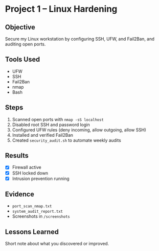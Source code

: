# Project 1 – Linux Hardening

## Objective
Secure my Linux workstation by configuring SSH, UFW, and Fail2Ban, and auditing open ports.

## Tools Used
- UFW
- SSH
- Fail2Ban
- nmap
- Bash

## Steps
1. Scanned open ports with `nmap -sS localhost`
2. Disabled root SSH and password login
3. Configured UFW rules (deny incoming, allow outgoing, allow SSH)
4. Installed and verified Fail2Ban
5. Created `security_audit.sh` to automate weekly audits

## Results
- [x] Firewall active
- [x] SSH locked down
- [x] Intrusion prevention running

## Evidence
- `port_scan_nmap.txt`
- `system_audit_report.txt`
- Screenshots in `/screenshots`

## Lessons Learned
Short note about what you discovered or improved.
